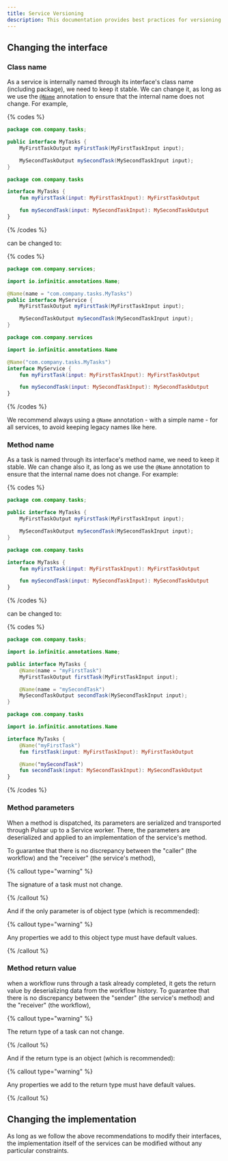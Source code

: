 ```yaml
---
title: Service Versioning
description: This documentation provides best practices for versioning services in Infinitic, ensuring smooth updates without disrupting existing workflows. It covers the stability of class and method names using the @Name annotation, recommendations for method parameter and return type changes, and guidelines for modifying service implementations. 
---
```

## Changing the interface

### Class name

As a service is internally named through its interface's class name (including package), we need to keep it stable.
We can change it, as long as we use the [`@Name`](/docs/services/syntax#name-annotation) annotation to ensure that the internal name does not change.
For example,

{% codes %}

```java
package com.company.tasks;

public interface MyTasks {
    MyFirstTaskOutput myFirstTask(MyFirstTaskInput input);

    MySecondTaskOutput mySecondTask(MySecondTaskInput input);
}
```

```kotlin
package com.company.tasks

interface MyTasks {
    fun myFirstTask(input: MyFirstTaskInput): MyFirstTaskOutput

    fun mySecondTask(input: MySecondTaskInput): MySecondTaskOutput
}
```

{% /codes %}

can be changed to:

{% codes %}

```java
package com.company.services;

import io.infinitic.annotations.Name;

@Name(name = "com.company.tasks.MyTasks")
public interface MyService {
    MyFirstTaskOutput myFirstTask(MyFirstTaskInput input);

    MySecondTaskOutput mySecondTask(MySecondTaskInput input);
}
```

```kotlin
package com.company.services

import io.infinitic.annotations.Name

@Name("com.company.tasks.MyTasks")
interface MyService {
    fun myFirstTask(input: MyFirstTaskInput): MyFirstTaskOutput

    fun mySecondTask(input: MySecondTaskInput): MySecondTaskOutput
}
```

{% /codes %}

We recommend always using a `@Name` annotation - with a simple name - for all services,
to avoid keeping legacy names like here.

### Method name

As a task is named through its interface's method name, we need to keep it stable.
We can change also it, as long as we use the `@Name` annotation to ensure that the internal name does not change.
For example:

{% codes %}

```java
package com.company.tasks;

public interface MyTasks {
    MyFirstTaskOutput myFirstTask(MyFirstTaskInput input);

    MySecondTaskOutput mySecondTask(MySecondTaskInput input);
}
```

```kotlin
package com.company.tasks

interface MyTasks {
    fun myFirstTask(input: MyFirstTaskInput): MyFirstTaskOutput

    fun mySecondTask(input: MySecondTaskInput): MySecondTaskOutput
}
```

{% /codes %}

can be changed to:

{% codes %}

```java
package com.company.tasks;

import io.infinitic.annotations.Name;

public interface MyTasks {
    @Name(name = "myFirstTask")
    MyFirstTaskOutput firstTask(MyFirstTaskInput input);

    @Name(name = "mySecondTask")
    MySecondTaskOutput secondTask(MySecondTaskInput input);
}
```

```kotlin
package com.company.tasks

import io.infinitic.annotations.Name

interface MyTasks {
    @Name("myFirstTask")
    fun firstTask(input: MyFirstTaskInput): MyFirstTaskOutput

    @Name("mySecondTask")
    fun secondTask(input: MySecondTaskInput): MySecondTaskOutput
}
```

{% /codes %}

### Method parameters

When a method is dispatched, its parameters are serialized and transported through Pulsar up to a Service worker.
There, the parameters are deserialized and applied to an implementation of the service's method.

To guarantee that there is no discrepancy between the "caller" (the workflow) and the "receiver" (the service's method),

{% callout type="warning"  %}

The signature of a task must not change.

{% /callout  %}

And if the only parameter is of object type (which is recommended):

{% callout type="warning"  %}

Any properties we add to this object type must have default values.

{% /callout  %}

### Method return value

when a workflow runs through a task already completed, it gets the return value by deserializing data from the workflow history.
To guarantee that there is no discrepancy between the "sender" (the service's method) and the "receiver" (the workflow),

{% callout type="warning"  %}

The return type of a task can not change.

{% /callout  %}

And if the return type is an object (which is recommended):

{% callout type="warning"  %}

Any properties we add to the return type must have default values.

{% /callout  %}

## Changing the implementation

As long as we follow the above recommendations to modify their interfaces,
the implementation itself of the services can be modified without any particular constraints.
